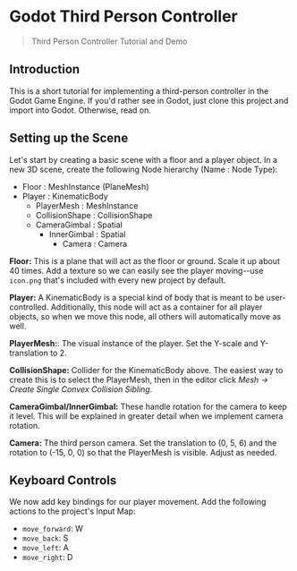 # Godot Third Person Controller
> Third Person Controller Tutorial and Demo

## Introduction
This is a short tutorial for implementing a third-person controller in the Godot Game Engine.
If you'd rather see in Godot, just clone this project and import into Godot. Otherwise, read on.

## Setting up the Scene
Let's start by creating a basic scene with a floor and a player object. In a new 3D scene, create
the following Node hierarchy (Name : Node Type):

 * Floor : MeshInstance (PlaneMesh)
 * Player : KinematicBody
   * PlayerMesh : MeshInstance
   * CollisionShape : CollisionShape
   * CameraGimbal : Spatial
     * InnerGimbal : Spatial
       * Camera : Camera

**Floor:** This is a plane that will act as the floor or ground. Scale it up about 40 times.
Add a texture so we can easily see the player moving--use `icon.png` that's included with
every new project by default.

**Player:** A KinematicBody is a special kind of body that is meant to be user-controlled.
Additionally, this node will act as a container for all player objects, so when we move this
node, all others will automatically move as well.

**PlayerMesh:**: The visual instance of the player. Set the Y-scale and Y-translation to 2.

**CollisionShape:** Collider for the KinematicBody above. The easiest way to create this is to
select the PlayerMesh, then in the editor click _Mesh -> Create Single Convex Collision Sibling_.

**CameraGimbal/InnerGimbal:** These handle rotation for the camera to keep it level. This will be
explained in greater detail when we implement camera rotation.

**Camera:** The third person camera. Set the translation to (0, 5, 6) and the rotation to
(-15, 0, 0) so that the PlayerMesh is visible. Adjust as needed.

## Keyboard Controls
We now add key bindings for our player movement. Add the following actions to the project's
Input Map:

 * `move_forward`: W
 * `move_back`: S
 * `move_left`: A
 * `move_right`: D
